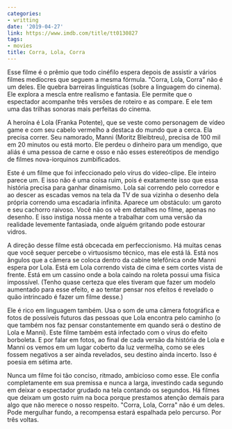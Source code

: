 ```yaml
---
categories:
- writting
date: '2019-04-27'
link: https://www.imdb.com/title/tt0130827
tags:
- movies
title: Corra, Lola, Corra
---
```


Esse filme é o prêmio que todo cinéfilo espera depois de assistir a vários filmes medíocres que seguem a mesma fórmula. "Corra, Lola, Corra" não é um deles. Ele quebra barreiras linguísticas (sobre a linguagem do cinema). Ele explora a mescla entre realismo e fantasia. Ele permite que o espectador acompanhe três versões de roteiro e as compare. E ele tem uma das trilhas sonoras mais perfeitas do cinema.

A heroína é Lola (Franka Potente), que se veste como personagem de vídeo game e com seu cabelo vermelho a destaca do mundo que a cerca. Ela precisa correr. Seu namorado, Manni (Moritz Bleibtreu), precisa de 100 mil em 20 minutos ou está morto. Ele perdeu o dinheiro para um mendigo, que aliás é uma pessoa de carne e osso e não esses estereótipos de mendigo de filmes nova-iorquinos zumbificados.

Este é um filme que foi infeccionado pelo vírus do vídeo-clipe. Ele inteiro parece um. E isso não é uma coisa ruim, pois é exatamente isso que essa história precisa para ganhar dinamismo. Lola sai correndo pelo corredor e ao descer as escadas vemos na tela da TV de sua vizinha o desenho dela própria correndo uma escadaria infinita. Aparece um obstáculo: um garoto e seu cachorro raivoso. Você não os vê em detalhes no filme, apenas no desenho. E isso instiga nossa mente a trabalhar com uma versão da realidade levemente fantasiada, onde alguém gritando pode estourar vidros.

A direção desse filme está obcecada em perfeccionismo. Há muitas cenas que você sequer percebe o virtuosismo técnico, mas ele está lá. Está nos ângulos que a câmera se coloca dentro da cabine telefônica onde Manni espera por Lola. Está em Lola correndo vista de cima e sem cortes vista de frente. Está em um cassino onde a bola caindo na roleta possui uma física impossível. (Tenho quase certeza que eles tiveram que fazer um modelo aumentado para esse efeito, e ao tentar pensar nos efeitos é revelado o quão intrincado é fazer um filme desse.)

Ele é rico em linguagem também. Usa o som de uma câmera fotográfica e fotos de possíveis futuros das pessoas que Lola encontra pelo caminho (o que também nos faz pensar constantemente em quando será o destino de Lola e Manni). Este filme também está infectado com o vírus do efeito borboleta. E por falar em fotos, ao final de cada versão da história de Lola e Manni os vemos em um lugar coberto da luz vermelha, como se eles fossem negativos a ser ainda revelados, seu destino ainda incerto. Isso é poesia em sétima arte.

Nunca um filme foi tão conciso, ritmado, ambicioso como esse. Ele confia completamente em sua premissa e nunca a larga, investindo cada segundo em deixar o espectador grudado na tela contando os segundos. Há filmes que deixam um gosto ruim na boca porque prestamos atenção demais para algo que não merece o nosso respeito. "Corra, Lola, Corra" não é um deles. Pode mergulhar fundo, a recompensa estará espalhada pelo percurso. Por três voltas.

